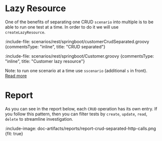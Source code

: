 # Lazy Resource

One of the benefits of separating one CRUD `scenario` into multiple is to be able to run one test at a time. 
In order to do it we will use `createLazyResource`.

:include-file: scenarios/rest/springboot/customerCrudSeparated.groovy {commentsType: "inline", title: "CRUD separated"}

:include-file: scenarios/rest/springboot/Customer.groovy {commentsType: "inline", title: "Customer lazy resource"}

Note: to run one scenario at a time use `sscenario` (additional `s` in front). [Read more](groovy-specific-runner/selective-run)

# Report

As you can see in the report below, each `CRUD` operation has its own entry. If you follow this pattern, then you
can filter tests by `create`, `update`, `read`, `delete` to streamline investigation.

:include-image: doc-artifacts/reports/report-crud-separated-http-calls.png {fit: true}
